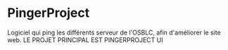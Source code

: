# PingerProject
Logiciel qui ping les différents serveur de l'OSBLC, afin d'améliorer le site web.
LE PROJET PRINCIPAL EST PINGERPROJECT UI
